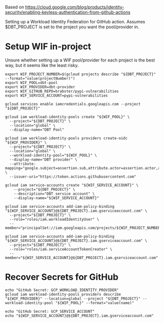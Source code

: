 Based on https://cloud.google.com/blog/products/identity-security/enabling-keyless-authentication-from-github-actions

Setting up a Workload Identity Federation for GitHub action.
Assumes $DBT_PROJECT is set to the project you want the pool/provider in.

# Setup WIF in-project

Unsure whether setting up a WIF pool/provider for each project is the best way, but it seems like the least risky.

```console
export WIF_PROJECT_NUMBER=$(gcloud projects describe "${DBT_PROJECT}" --format="value(projectNumber)")
export WIF_POOL=dbt-pool
export WIF_PROVIDER=dbt-provider
export WIF_GITHUB_REPO=brabster/pypi-vulnerabilities
export WIF_SERVICE_ACCOUNT=pypi-vulnerabilities
```

```console
gcloud services enable iamcredentials.googleapis.com --project "${DBT_PROJECT}"
```

```console
gcloud iam workload-identity-pools create "${WIF_POOL}" \
  --project="${DBT_PROJECT}" \
  --location="global" \
  --display-name="DBT Pool"
```

```console
gcloud iam workload-identity-pools providers create-oidc "${WIF_PROVIDER}" \
  --project="${DBT_PROJECT}" \
  --location="global" \
  --workload-identity-pool="${WIF_POOL}" \
  --display-name="DBT provider" \
  --attribute-mapping="google.subject=assertion.sub,attribute.actor=assertion.actor,attribute.repository=assertion.repository" \
  --issuer-uri="https://token.actions.githubusercontent.com"
```

```console
gcloud iam service-accounts create "${WIF_SERVICE_ACCOUNT}" \
    --project="${DBT_PROJECT}" \
    --description="DBT service account" \
    --display-name="${WIF_SERVICE_ACCOUNT}"
```

```console
gcloud iam service-accounts add-iam-policy-binding "${WIF_SERVICE_ACCOUNT}@${DBT_PROJECT}.iam.gserviceaccount.com" \
  --project="${DBT_PROJECT}" \
  --role="roles/iam.workloadIdentityUser" \
  --member="principalSet://iam.googleapis.com/projects/${WIF_PROJECT_NUMBER}/locations/global/workloadIdentityPools/${WIF_POOL}/attribute.repository/${WIF_GITHUB_REPO}"
```

```console
gcloud iam service-accounts add-iam-policy-binding "${WIF_SERVICE_ACCOUNT}@${DBT_PROJECT}.iam.gserviceaccount.com" \
  --project="${DBT_PROJECT}" \
  --role="roles/iam.serviceAccountTokenCreator" \
  --member="${WIF_SERVICE_ACCOUNT}@${DBT_PROJECT}.iam.gserviceaccount.com" 
```

# Recover Secrets for GitHub

```console
echo "GitHub Secret: GCP_WORKLOAD_IDENTITY_PROVIDER"
gcloud iam workload-identity-pools providers describe "${WIF_PROVIDER}" --location=global --project "${DBT_PROJECT}" --workload-identity-pool "${WIF_POOL}" --format="value(name)"
```

```console
echo "GitHub Secret: GCP_SERVICE_ACCOUNT"
echo "${WIF_SERVICE_ACCOUNT}@${DBT_PROJECT}.iam.gserviceaccount.com"
```

